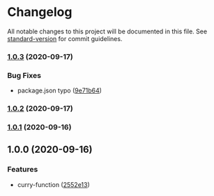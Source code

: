 # Changelog

All notable changes to this project will be documented in this file. See [standard-version](https://github.com/conventional-changelog/standard-version) for commit guidelines.

### [1.0.3](https://github.com/niallpaterson/curry-function/compare/v1.0.2...v1.0.3) (2020-09-17)


### Bug Fixes

* package.json typo ([9e71b64](https://github.com/niallpaterson/curry-function/commit/9e71b64ec457dd08977fa032ff7fb7a53f73275a))

### [1.0.2](https://github.com/niallpaterson/curry-function/compare/v1.0.1...v1.0.2) (2020-09-17)

### [1.0.1](https://github.com/niallpaterson/curry-function/compare/v1.0.0...v1.0.1) (2020-09-16)

## 1.0.0 (2020-09-16)


### Features

* curry-function ([2552e13](https://github.com/niallpaterson/curry-function/commit/2552e132f6d47729edc02bc66dc2dae06a5984d0))
